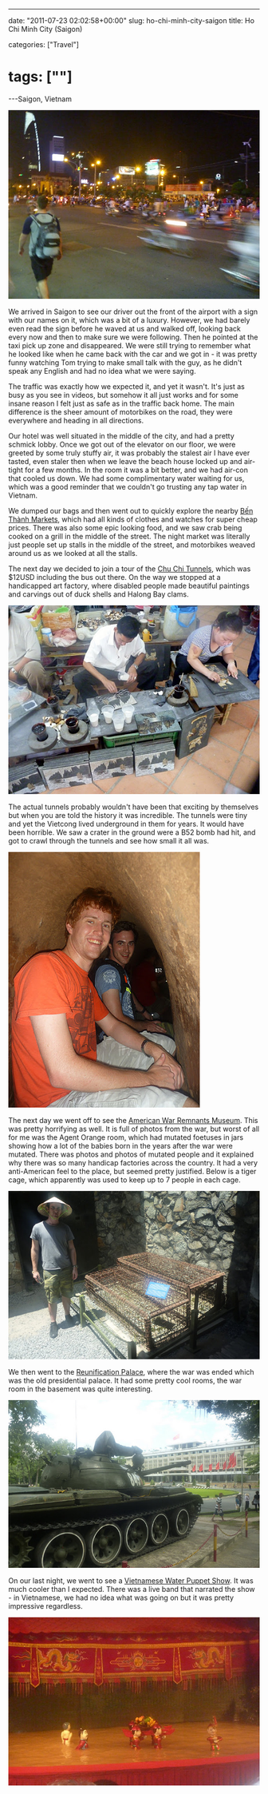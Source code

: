 ---

date: "2011-07-23 02:02:58+00:00"
slug: ho-chi-minh-city-saigon
title: Ho Chi Minh City (Saigon)

categories: ["Travel"]
# tags: [""]
---Saigon, Vietnam

![Saigon](p1070481.jpg)

We arrived in Saigon to see our driver out the front of the airport with a sign with our names on it, which was a bit of a luxury. However, we had barely even read the sign before he waved at us and walked off, looking back every now and then to make sure we were following. Then he pointed at the taxi pick up zone and disappeared. We were still trying to remember what he looked like when he came back with the car and we got in - it was pretty funny watching Tom trying to make small talk with the guy, as he didn't speak any English and had no idea what we were saying.

The traffic was exactly how we expected it, and yet it wasn't. It's just as busy as you see in videos, but somehow it all just works and for some insane reason I felt just as safe as in the traffic back home. The main difference is the sheer amount of motorbikes on the road, they were everywhere and heading in all directions.

Our hotel was well situated in the middle of the city, and had a pretty schmick lobby. Once we got out of the elevator on our floor, we were greeted by some truly stuffy air, it was probably the stalest air I have ever tasted, even staler then when we leave the beach house locked up and air-tight for a few months. In the room it was a bit better, and we had air-con that cooled us down. We had some complimentary water waiting for us, which was a good reminder that we couldn't go trusting any tap water in Vietnam.

We dumped our bags and then went out to quickly explore the nearby [Bến Thành Markets](http://en.wikipedia.org/wiki/B%E1%BA%BFn_Th%C3%A0nh_Market), which had all kinds of clothes and watches for super cheap prices. There was also some epic looking food, and we saw crab being cooked on a grill in the middle of the street. The night market was literally just people set up stalls in the middle of the street, and motorbikes weaved around us as we looked at all the stalls.

The next day we decided to join a tour of the [Chu Chi Tunnels](http://en.wikipedia.org/wiki/C%E1%BB%A7_Chi_tunnels), which was $12USD including the bus out there. On the way we stopped at a handicapped art factory, where disabled people made beautiful paintings and carvings out of duck shells and Halong Bay clams.

![](P1070501.jpg)

The actual tunnels probably wouldn't have been that exciting by themselves but when you are told the history it was incredible. The tunnels were tiny and yet the Vietcong lived underground in them for years. It would have been horrible. We saw a crater in the ground were a B52 bomb had hit, and got to crawl through the tunnels and see how small it all was.

![](P1070592.jpg)

The next day we went off to see the [American War Remnants Museum](http://en.wikipedia.org/wiki/War_Remnants_Museum_%28Ho_Chi_Minh_City%29). This was pretty horrifying as well. It is full of photos from the war, but worst of all for me was the Agent Orange room, which had mutated foetuses in jars showing how a lot of the babies born in the years after the war were mutated. There was photos and photos of mutated people and it explained why there was so many handicap factories across the country. It had a very anti-American feel to the place, but seemed pretty justified. Below is a tiger cage, which apparently was used to keep up to 7 people in each cage.

![](P1070680.jpg)

We then went to the [Reunification Palace](http://en.wikipedia.org/wiki/Reunification_Palace), where the war was ended which was the old presidential palace. It had some pretty cool rooms, the war room in the basement was quite interesting.

![](P1070691.jpg)

On our last night, we went to see a [Vietnamese Water Puppet Show](http://en.wikipedia.org/wiki/Water_puppets). It was much cooler than I expected. There was a live band that narrated the show - in Vietnamese, we had no idea what was going on but it was pretty impressive regardless.

![](P1070725.jpg)
